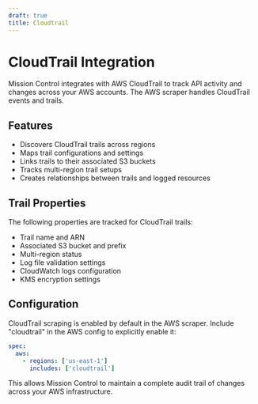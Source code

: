 ```yaml
---
draft: true
title: Cloudtrail
---
```


# CloudTrail Integration

Mission Control integrates with AWS CloudTrail to track API activity and changes across your AWS accounts. The AWS scraper handles CloudTrail events and trails.

## Features

- Discovers CloudTrail trails across regions
- Maps trail configurations and settings
- Links trails to their associated S3 buckets
- Tracks multi-region trail setups
- Creates relationships between trails and logged resources

## Trail Properties

The following properties are tracked for CloudTrail trails:

- Trail name and ARN
- Associated S3 bucket and prefix
- Multi-region status
- Log file validation settings
- CloudWatch logs configuration
- KMS encryption settings

## Configuration

CloudTrail scraping is enabled by default in the AWS scraper. Include "cloudtrail" in the AWS config to explicitly enable it:

```yaml
spec:
  aws:
    - regions: ['us-east-1']
      includes: ['cloudtrail']
```

This allows Mission Control to maintain a complete audit trail of changes across your AWS infrastructure.
